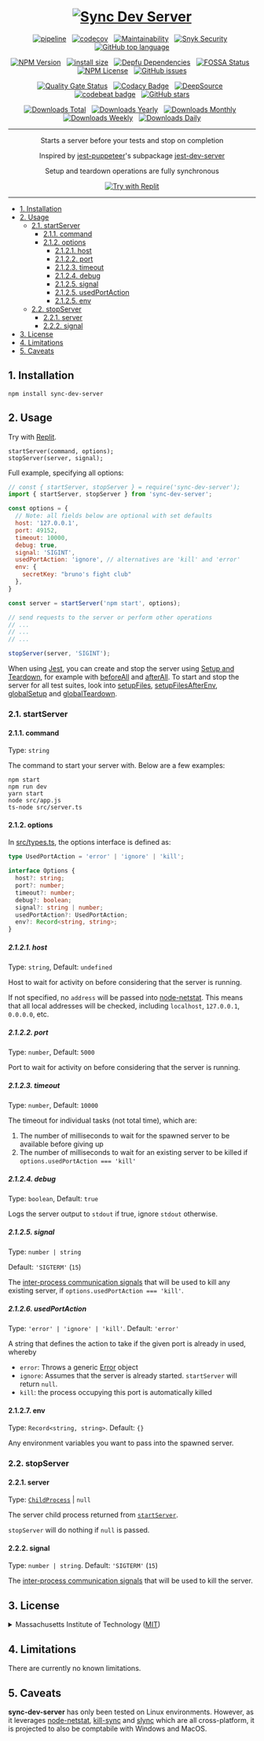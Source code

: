 <div align="center">

# [![Sync Dev Server](logo.svg)](https://github.com/nktnet1/sync-dev-server)

[![pipeline](https://github.com/nktnet1/sync-dev-server/actions/workflows/pipeline.yml/badge.svg)](https://github.com/nktnet1/sync-dev-server/actions/workflows/pipeline.yml)
&nbsp;
[![codecov](https://codecov.io/gh/nktnet1/sync-dev-server/branch/main/graph/badge.svg?token=RAC7SKJTGU)](https://codecov.io/gh/nktnet1/sync-dev-server)
&nbsp;
[![Maintainability](https://api.codeclimate.com/v1/badges/aaae5cf33d58299ed722/maintainability)](https://codeclimate.com/github/nktnet1/sync-dev-server/maintainability)
&nbsp;
[![Snyk Security](https://snyk.io/test/github/nktnet1/sync-dev-server/badge.svg)](https://snyk.io/test/github/nktnet1/sync-dev-server)
&nbsp;
[![GitHub top language](https://img.shields.io/github/languages/top/nktnet1/sync-dev-server)](https://github.com/search?q=repo%3Anktnet1%2Fsync-dev-server++language%3ATypeScript&type=code)

[![NPM Version](https://img.shields.io/npm/v/sync-dev-server?logo=npm)](https://www.npmjs.com/package/sync-dev-server?activeTab=versions)
&nbsp;
[![install size](https://packagephobia.com/badge?p=sync-dev-server)](https://packagephobia.com/result?p=sync-dev-server)
&nbsp;
[![Depfu Dependencies](https://badges.depfu.com/badges/6c4074c4d23ad57ee2bfd9ff90456090/overview.svg)](https://depfu.com/github/nktnet1/sync-dev-server?project_id=39032)
&nbsp;
[![FOSSA Status](https://app.fossa.com/api/projects/git%2Bgithub.com%2Fnktnet1%2Fsync-dev-server.svg?type=shield)](https://app.fossa.com/projects/git%2Bgithub.com%2Fnktnet1%2Fsync-dev-server?ref=badge_shield)
&nbsp;
[![NPM License](https://img.shields.io/npm/l/sync-dev-server)](https://opensource.org/license/mit/)
&nbsp;
[![GitHub issues](https://img.shields.io/github/issues/nktnet1/sync-dev-server.svg?style=social)](https://github.com/nktnet1/sync-dev-server/issues)

[![Quality Gate Status](https://sonarcloud.io/api/project_badges/measure?project=nktnet1_sync-dev-server&metric=alert_status)](https://sonarcloud.io/summary/new_code?id=nktnet1_sync-dev-server)
&nbsp;
[![Codacy Badge](https://app.codacy.com/project/badge/Grade/65161ae4d1c646ed83c9ef47b0a11473)](https://app.codacy.com/gh/nktnet1/sync-dev-server/dashboard?utm_source=gh&utm_medium=referral&utm_content=&utm_campaign=Badge_grade)
&nbsp;
[![DeepSource](https://app.deepsource.com/gh/nktnet1/sync-dev-server.svg/?label=active+issues&show_trend=true&token=r1frerF1-N2Mhrc7ZXIC1uNa)](https://app.deepsource.com/gh/nktnet1/sync-dev-server/)
&nbsp;
[![codebeat badge](https://codebeat.co/badges/acc44573-9938-4a14-bc41-7eb6a58dffbb)](https://codebeat.co/projects/github-com-nktnet1-sync-dev-server-main)
&nbsp;
[![GitHub stars](https://img.shields.io/github/stars/nktnet1/sync-dev-server.svg?style=social)](https://github.com/nktnet1/sync-dev-server/stargazers)

[![Downloads Total](https://badgen.net/npm/dt/sync-dev-server)](https://moiva.io/?npm=sync-dev-server)
&nbsp;
[![Downloads Yearly](https://badgen.net/npm/dy/sync-dev-server)](https://moiva.io/?npm=sync-dev-server)
&nbsp;
[![Downloads Monthly](https://badgen.net/npm/dm/sync-dev-server)](https://moiva.io/?npm=sync-dev-server)
&nbsp;
[![Downloads Weekly](https://badgen.net/npm/dw/sync-dev-server)](https://moiva.io/?npm=sync-dev-server)
&nbsp;
[![Downloads Daily](https://badgen.net/npm/dd/sync-dev-server)](https://moiva.io/?npm=sync-dev-server)

---

Starts a server before your tests and stop on completion

Inspired by [jest-puppeteer](https://github.com/argos-ci/jest-puppeteer)'s subpackage [jest-dev-server](https://github.com/argos-ci/jest-puppeteer/tree/main/packages/jest-dev-server#readme)

Setup and teardown operations are fully synchronous

[![Try with Replit](https://replit.com/badge?caption=Try%20with%20Replit)](https://replit.com/@nktnet1/sync-dev-server-example#index.js)

</div>

---

- [1. Installation](#1-installation)
- [2. Usage](#2-usage)
    - [2.1. startServer](#21-startserver)
        - [2.1.1. command](#211-command)
        - [2.1.2. options](#212-options)
            - [2.1.2.1. host](#2121-host)
            - [2.1.2.2. port](#2122-port)
            - [2.1.2.3. timeout](#2123-timeout)
            - [2.1.2.4. debug](#2124-debug)
            - [2.1.2.5. signal](#2125-signal)
            - [2.1.2.5. usedPortAction](#2126-usedportaction)
            - [2.1.2.5. env](#2127-env)
    - [2.2. stopServer](#22-stopserver)
        - [2.2.1. server](#221-server)
        - [2.2.2. signal](#222-signal)
- [3. License](#3-license)
- [4. Limitations](#4-limitations)
- [5. Caveats](#5-caveats)

## 1. Installation

```
npm install sync-dev-server
```

## 2. Usage

Try with [Replit](https://replit.com/@nktnet1/sync-dev-server-example#index.js).

```
startServer(command, options);
stopServer(server, signal);
```

Full example, specifying all options:

```javascript
// const { startServer, stopServer } = require('sync-dev-server');
import { startServer, stopServer } from 'sync-dev-server';

const options = {
  // Note: all fields below are optional with set defaults
  host: '127.0.0.1',
  port: 49152,
  timeout: 10000,
  debug: true,
  signal: 'SIGINT',
  usedPortAction: 'ignore', // alternatives are 'kill' and 'error'
  env: {
    secretKey: "bruno's fight club"
  },
}

const server = startServer('npm start', options);

// send requests to the server or perform other operations
// ...
// ...
// ...

stopServer(server, 'SIGINT');
```

When using [Jest](https://jestjs.io), you can create and stop the server using [Setup and Teardown](https://jestjs.io/docs/setup-teardown), for example with [beforeAll](https://jestjs.io/docs/api#beforeallfn-timeout) and [afterAll](https://jestjs.io/docs/api#afterallfn-timeout).
To start and stop the server for all test suites, look into [setupFiles](https://jestjs.io/docs/configuration#setupfiles-array), [setupFilesAfterEnv](https://jestjs.io/docs/configuration#setupfilesafterenv-array), [globalSetup](https://jestjs.io/docs/configuration#globalsetup-string) and [globalTeardown](https://jestjs.io/docs/configuration#globalteardown-string).

### 2.1. startServer

#### 2.1.1. command

Type: `string`

The command to start your server with. Below are a few examples:
```
npm start
npm run dev
yarn start
node src/app.js
ts-node src/server.ts
```

#### 2.1.2. options

In [src/types.ts](src/types.ts), the options interface is defined as:

```typescript
type UsedPortAction = 'error' | 'ignore' | 'kill';

interface Options {
  host?: string;
  port?: number;
  timeout?: number;
  debug?: boolean;
  signal?: string | number;
  usedPortAction?: UsedPortAction;
  env?: Record<string, string>;
}
```

##### 2.1.2.1. host

Type: `string`, Default: `undefined`

Host to wait for activity on before considering that the server is running.

If not specified, no `address` will be passed into [node-netstat](https://github.com/danielkrainas/node-netstat). This means that all local addresses will be checked, including `localhost`, `127.0.0.1`, `0.0.0.0`, etc.

##### 2.1.2.2. port

Type: `number`, Default: `5000`

Port to wait for activity on before considering that the server is running.

##### 2.1.2.3. timeout

Type: `number`, Default: `10000`

The timeout for individual tasks (not total time), which are:
1. The number of milliseconds to wait for the spawned server to be available before giving up
2. The number of milliseconds to wait for an existing server to be killed if `options.usedPortAction === 'kill'`

##### 2.1.2.4. debug

Type: `boolean`, Default: `true`

Logs the server output to `stdout` if true, ignore `stdout` otherwise.

##### 2.1.2.5. signal

Type: `number | string`

Default: `'SIGTERM'` (`15`)

The [inter-process communication signals](https://en.wikipedia.org/wiki/Signal_(IPC)) that will be used to kill any existing server, if `options.usedPortAction === 'kill'`.

##### 2.1.2.6. usedPortAction

Type: `'error' | 'ignore' | 'kill'`. Default: `'error'`

A string that defines the action to take if the given port is already in used, whereby
- `error`: Throws a generic [Error](https://nodejs.org/api/errors.html#class-error) object
- `ignore`: Assumes that the server is already started. `startServer` will return `null`.
- `kill`: the process occupying this port is automatically killed

#### 2.1.2.7. env

Type: `Record<string, string>`. Default: `{}`

Any environment variables you want to pass into the spawned server.

### 2.2. stopServer

#### 2.2.1. server

Type: [`ChildProcess`](https://nodejs.org/api/child_process.html#class-childprocess) | `null`

The server child process returned from [`startServer`](#21-startserver). 

`stopServer` will do nothing if `null` is passed.

#### 2.2.2. signal

Type: `number | string`. Default: `'SIGTERM'` (`15`)

The [inter-process communication signals](https://en.wikipedia.org/wiki/Signal_(IPC)) that will be used to kill the server.

## 3. License

<details closed>
<summary>
  Massachusetts Institute of Technology
  (<a href="https://opensource.org/license/mit" target="_blank">MIT</a>)
</summary>

<br/>

```
Copyright (c) 2023 Khiet Tam Nguyen

Permission is hereby granted, free of charge, to any person obtaining a
copy of this software and associated documentation files (the “Software”),
to deal in the Software without restriction, including without limitation
the rights to use, copy, modify, merge, publish, distribute, sublicense,
and/or sell copies of the Software, and to permit persons to whom the
Software is furnished to do so, subject to the following conditions:

The above copyright notice and this permission notice shall be included in
all copies or substantial portions of the Software.

THE SOFTWARE IS PROVIDED “AS IS”, WITHOUT WARRANTY OF ANY KIND, EXPRESS OR
IMPLIED, INCLUDING BUT NOT LIMITED TO THE WARRANTIES OF MERCHANTABILITY,
FITNESS FOR A PARTICULAR PURPOSE AND NONINFRINGEMENT. IN NO EVENT SHALL
THE AUTHORS OR COPYRIGHT HOLDERS BE LIABLE FOR ANY CLAIM, DAMAGES OR OTHER
LIABILITY, WHETHER IN AN ACTION OF CONTRACT, TORT OR OTHERWISE, ARISING
FROM, OUT OF OR IN CONNECTION WITH THE SOFTWARE OR THE USE OR OTHER
DEALINGS IN THE SOFTWARE.
```

[![FOSSA Status](https://app.fossa.com/api/projects/git%2Bgithub.com%2Fnktnet1%2Fsync-dev-server.svg?type=large)](https://app.fossa.com/projects/git%2Bgithub.com%2Fnktnet1%2Fsync-dev-server?ref=badge_large)

</details>

## 4. Limitations

There are currently no known limitations.

## 5. Caveats

**sync-dev-server** has only been tested on Linux environments. However, as it leverages [node-netstat](https://github.com/danielkrainas/node-netstat), [kill-sync](https://github.com/nktnet1/kill-sync) and [slync](https://github.com/nktnet1/slync) which are all cross-platform, it is projected to also be comptabile with Windows and MacOS.